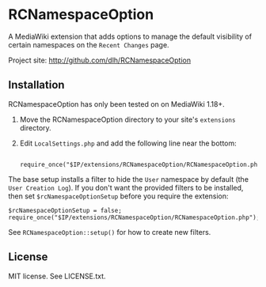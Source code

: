 RCNamespaceOption
=================

A MediaWiki extension that adds options to manage the default visibility of
certain namespaces on the `Recent Changes` page.

Project site: http://github.com/dlh/RCNamespaceOption

Installation
------------

RCNamespaceOption has only been tested on on MediaWiki 1.18+.

1. Move the RCNamespaceOption directory to your site's `extensions` directory.
2. Edit `LocalSettings.php` and add the following line near the bottom:

        require_once("$IP/extensions/RCNamespaceOption/RCNamespaceOption.php");

The base setup installs a filter to hide the `User` namespace by default (the
`User Creation Log`).  If you don't want the provided filters to be installed,
then set `$rcNamespaceOptionSetup` before you require the extension:

    $rcNamespaceOptionSetup = false;
    require_once("$IP/extensions/RCNamespaceOption/RCNamespaceOption.php");

See `RCNamespaceOption::setup()` for how to create new filters.

License
-------

MIT license. See LICENSE.txt.
